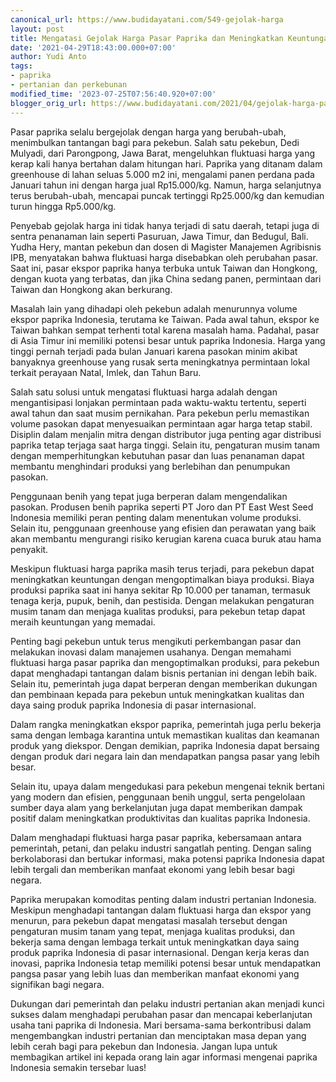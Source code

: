 ```yaml
---
canonical_url: https://www.budidayatani.com/549-gejolak-harga
layout: post
title: Mengatasi Gejolak Harga Pasar Paprika dan Meningkatkan Keuntungan dalam Berkebun
date: '2021-04-29T18:43:00.000+07:00'
author: Yudi Anto
tags:
- paprika
- pertanian dan perkebunan
modified_time: '2023-07-25T07:56:40.920+07:00'
blogger_orig_url: https://www.budidayatani.com/2021/04/gejolak-harga-pasar-si-buah-lonceng.html
---
```


Pasar paprika selalu bergejolak dengan harga yang berubah-ubah, menimbulkan tantangan bagi para pekebun. Salah satu pekebun, Dedi Mulyadi, dari Parongpong, Jawa Barat, mengeluhkan fluktuasi harga yang kerap kali hanya bertahan dalam hitungan hari. Paprika yang ditanam dalam greenhouse di lahan seluas 5.000 m2 ini, mengalami panen perdana pada Januari tahun ini dengan harga jual Rp15.000/kg. Namun, harga selanjutnya terus berubah-ubah, mencapai puncak tertinggi Rp25.000/kg dan kemudian turun hingga Rp5.000/kg.

Penyebab gejolak harga ini tidak hanya terjadi di satu daerah, tetapi juga di sentra penanaman lain seperti Pasuruan, Jawa Timur, dan Bedugul, Bali. Yudha Hery, mantan pekebun dan dosen di Magister Manajemen Agribisnis IPB, menyatakan bahwa fluktuasi harga disebabkan oleh perubahan pasar. Saat ini, pasar ekspor paprika hanya terbuka untuk Taiwan dan Hongkong, dengan kuota yang terbatas, dan jika China sedang panen, permintaan dari Taiwan dan Hongkong akan berkurang.

Masalah lain yang dihadapi oleh pekebun adalah menurunnya volume ekspor paprika Indonesia, terutama ke Taiwan. Pada awal tahun, ekspor ke Taiwan bahkan sempat terhenti total karena masalah hama. Padahal, pasar di Asia Timur ini memiliki potensi besar untuk paprika Indonesia. Harga yang tinggi pernah terjadi pada bulan Januari karena pasokan minim akibat banyaknya greenhouse yang rusak serta meningkatnya permintaan lokal terkait perayaan Natal, Imlek, dan Tahun Baru.

Salah satu solusi untuk mengatasi fluktuasi harga adalah dengan mengantisipasi lonjakan permintaan pada waktu-waktu tertentu, seperti awal tahun dan saat musim pernikahan. Para pekebun perlu memastikan volume pasokan dapat menyesuaikan permintaan agar harga tetap stabil. Disiplin dalam menjalin mitra dengan distributor juga penting agar distribusi paprika tetap terjaga saat harga tinggi. Selain itu, pengaturan musim tanam dengan memperhitungkan kebutuhan pasar dan luas penanaman dapat membantu menghindari produksi yang berlebihan dan penumpukan pasokan.

Penggunaan benih yang tepat juga berperan dalam mengendalikan pasokan. Produsen benih paprika seperti PT Joro dan PT East West Seed Indonesia memiliki peran penting dalam menentukan volume produksi. Selain itu, penggunaan greenhouse yang efisien dan perawatan yang baik akan membantu mengurangi risiko kerugian karena cuaca buruk atau hama penyakit.

Meskipun fluktuasi harga paprika masih terus terjadi, para pekebun dapat meningkatkan keuntungan dengan mengoptimalkan biaya produksi. Biaya produksi paprika saat ini hanya sekitar Rp 10.000 per tanaman, termasuk tenaga kerja, pupuk, benih, dan pestisida. Dengan melakukan pengaturan musim tanam dan menjaga kualitas produksi, para pekebun tetap dapat meraih keuntungan yang memadai.

Penting bagi pekebun untuk terus mengikuti perkembangan pasar dan melakukan inovasi dalam manajemen usahanya. Dengan memahami fluktuasi harga pasar paprika dan mengoptimalkan produksi, para pekebun dapat menghadapi tantangan dalam bisnis pertanian ini dengan lebih baik. Selain itu, pemerintah juga dapat berperan dengan memberikan dukungan dan pembinaan kepada para pekebun untuk meningkatkan kualitas dan daya saing produk paprika Indonesia di pasar internasional.

Dalam rangka meningkatkan ekspor paprika, pemerintah juga perlu bekerja sama dengan lembaga karantina untuk memastikan kualitas dan keamanan produk yang diekspor. Dengan demikian, paprika Indonesia dapat bersaing dengan produk dari negara lain dan mendapatkan pangsa pasar yang lebih besar.

Selain itu, upaya dalam mengedukasi para pekebun mengenai teknik bertani yang modern dan efisien, penggunaan benih unggul, serta pengelolaan sumber daya alam yang berkelanjutan juga dapat memberikan dampak positif dalam meningkatkan produktivitas dan kualitas paprika Indonesia.

Dalam menghadapi fluktuasi harga pasar paprika, kebersamaan antara pemerintah, petani, dan pelaku industri sangatlah penting. Dengan saling berkolaborasi dan bertukar informasi, maka potensi paprika Indonesia dapat lebih tergali dan memberikan manfaat ekonomi yang lebih besar bagi negara.

Paprika merupakan komoditas penting dalam industri pertanian Indonesia. Meskipun menghadapi tantangan dalam fluktuasi harga dan ekspor yang menurun, para pekebun dapat mengatasi masalah tersebut dengan pengaturan musim tanam yang tepat, menjaga kualitas produksi, dan bekerja sama dengan lembaga terkait untuk meningkatkan daya saing produk paprika Indonesia di pasar internasional. Dengan kerja keras dan inovasi, paprika Indonesia tetap memiliki potensi besar untuk mendapatkan pangsa pasar yang lebih luas dan memberikan manfaat ekonomi yang signifikan bagi negara.

Dukungan dari pemerintah dan pelaku industri pertanian akan menjadi kunci sukses dalam menghadapi perubahan pasar dan mencapai keberlanjutan usaha tani paprika di Indonesia. Mari bersama-sama berkontribusi dalam mengembangkan industri pertanian dan menciptakan masa depan yang lebih cerah bagi para pekebun dan Indonesia. Jangan lupa untuk membagikan artikel ini kepada orang lain agar informasi mengenai paprika Indonesia semakin tersebar luas!

